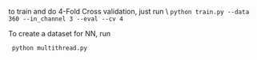 to train and do 4-Fold Cross validation, just run \\
```python train.py --data 360 --in_channel 3 --eval --cv 4```

To create a dataset for NN, run 

``` python multithread.py```
